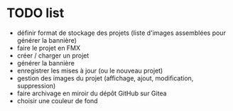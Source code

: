 # TODO list

* définir format de stockage des projets (liste d'images assemblées pour générer la bannière)
* faire le projet en FMX
* créer / charger un projet
* générer la bannière
* enregistrer les mises à jour (ou le nouveau projet)
* gestion des images du projet (affichage, ajout, modification, suppression)
* faire archivage en miroir du dépôt GitHub sur Gitea
* choisir une couleur de fond
